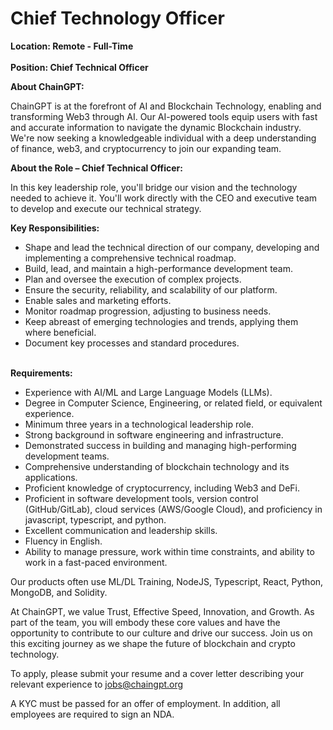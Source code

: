 # Chief Technology Officer

**Location: Remote - Full-Time**\
\
**Position: Chief Technical Officer**

**About ChainGPT:**

ChainGPT is at the forefront of AI and Blockchain Technology, enabling and transforming Web3 through AI. Our AI-powered tools equip users with fast and accurate information to navigate the dynamic Blockchain industry. We're now seeking a knowledgeable individual with a deep understanding of finance, web3, and cryptocurrency to join our expanding team.

**About the Role – Chief Technical Officer:**

In this key leadership role, you'll bridge our vision and the technology needed to achieve it. You'll work directly with the CEO and executive team to develop and execute our technical strategy.

**Key Responsibilities:**

* Shape and lead the technical direction of our company, developing and implementing a comprehensive technical roadmap.
* Build, lead, and maintain a high-performance development team.
* Plan and oversee the execution of complex projects.
* Ensure the security, reliability, and scalability of our platform.
* Enable sales and marketing efforts.
* Monitor roadmap progression, adjusting to business needs.
* Keep abreast of emerging technologies and trends, applying them where beneficial.
* Document key processes and standard procedures.

\
**Requirements:**

* Experience with AI/ML and Large Language Models (LLMs).
* Degree in Computer Science, Engineering, or related field, or equivalent experience.
* Minimum three years in a technological leadership role.
* Strong background in software engineering and infrastructure.
* Demonstrated success in building and managing high-performing development teams.
* Comprehensive understanding of blockchain technology and its applications.
* Proficient knowledge of cryptocurrency, including Web3 and DeFi.
* Proficient in software development tools, version control (GitHub/GitLab), cloud services (AWS/Google Cloud), and proficiency in javascript, typescript, and python.
* Excellent communication and leadership skills.
* Fluency in English.
* Ability to manage pressure, work within time constraints, and ability to work in a fast-paced environment.

Our products often use ML/DL Training, NodeJS, Typescript, React, Python, MongoDB, and Solidity.

At ChainGPT, we value Trust, Effective Speed, Innovation, and Growth. As part of the team, you will embody these core values and have the opportunity to contribute to our culture and drive our success. Join us on this exciting journey as we shape the future of blockchain and crypto technology.

To apply, please submit your resume and a cover letter describing your relevant experience to jobs@chaingpt.org

A KYC must be passed for an offer of employment. In addition, all employees are required to sign an NDA.
